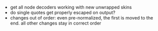- get all node decoders working with new unwrapped skins
- do single quotes get properly escaped on output?
- changes out of order: even pre-normalized, the first is moved to the end. all other changes stay in correct order

